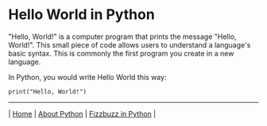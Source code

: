# Hello World in Python

"Hello, World!" is a computer program that prints the message "Hello, World!". This small piece of code allows users to understand a language's basic syntax. This is commonly the first program you create in a new language.

In Python, you would write Hello World this way:

`print("Hello, World!")`

---

| [Home](https://github.com/caelenwalker/DigitalConceptTutorial) | [About Python](https://github.com/caelenwalker/DigitalConceptTutorial/blob/main/about.md) | [Fizzbuzz in Python](https://github.com/caelenwalker/DigitalConceptTutorial/blob/main/fizzbuzz.md) |
